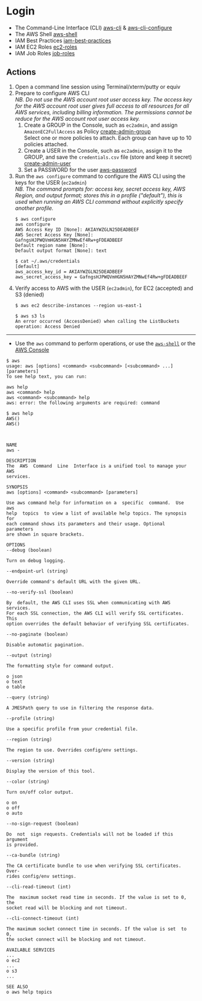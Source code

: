 # Login
* The  Command-Line Interface (CLI) 
[aws-cli](https://aws.amazon.com/cli/) & 
[aws-cli-configure](https://docs.aws.amazon.com/cli/latest/userguide/cli-chap-configure.html)
* The AWS Shell 
[aws-shell](https://github.com/awslabs/aws-shell)
* IAM Best Practices
[iam-best-practices](https://docs.aws.amazon.com/IAM/latest/UserGuide/best-practices.html)
* IAM EC2 Roles [ec2-roles](https://docs.aws.amazon.com/en_pv/AWSEC2/latest/UserGuide/iam-roles-for-amazon-ec2.html)
* IAM Job Roles [job-roles](https://docs.aws.amazon.com/en_pv/IAM/latest/UserGuide/access_policies_job-functions.html)
## Actions
1. Open a command line session using Terminal/xterm/putty or equiv
1. Prepare to configure AWS CLI
   <br><i>NB. Do not use the AWS account root user access key. The access key for the AWS account root user gives full access to all resources for all AWS services, including billing information. The permissions cannot be reduce for the AWS account root user access key.</i>
   1. Create a GROUP in the Console, such as `ec2admin`, and assign `AmazonEC2FullAccess` as Policy [create-admin-group](https://docs.aws.amazon.com/IAM/latest/UserGuide/getting-started_create-admin-group.html)
   <br>Select one or more policies to attach. Each group can have up to 10 policies attached.
   1. Create a USER in the Console, such as `ec2admin`, assign it to the GROUP, and save the `credentials.csv` file (store and keep it secret) [create-admin-user](https://docs.aws.amazon.com/IAM/latest/UserGuide/getting-started_create-admin-group.html)
   1. Set a PASSWORD for the user [aws-password](https://docs.aws.amazon.com/IAM/latest/UserGuide/id_credentials_passwords_admin-change-user.html)
1. Run the `aws configure` command to configure the AWS CLI using the keys for the USER (`ec2admin`)
   <br><i>NB. The command prompts for: access key, secret access key, AWS Region, and output format; stores this in a profile ("default"), this is used when running  an AWS CLI command without explicitly specify another profile.</i>
    ```
    $ aws configure
    aws configure
    AWS Access Key ID [None]: AKIAYWZGLN25DEADBEEF
    AWS Secret Access Key [None]: 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
    Default region name [None]: 
    Default output format [None]: text

   $ cat ~/.aws/credentials
   [default]
   aws_access_key_id = AKIAYWZGLN25DEADBEEF
   aws_secret_access_key = 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
    ```
1. Verify access to AWS with the USER (`ec2admin`), for EC2 (accepted) and S3 (denied)
   ```
   $ aws ec2 describe-instances --region us-east-1
   
   $ aws s3 ls
   An error occurred (AccessDenied) when calling the ListBuckets operation: Access Denied
   ```
***
* Use the `aws` command to perform operations, or use the [`aws-shell`](https://github.com/awslabs/aws-shell) or the [AWS Console](https://console.aws.amazon.com/)
```
$ aws 
usage: aws [options] <command> <subcommand> [<subcommand> ...] [parameters]
To see help text, you can run:

aws help
aws <command> help
aws <command> <subcommand> help
aws: error: the following arguments are required: command

$ aws help
AWS()                                                                    AWS()



NAME
aws -

DESCRIPTION
The  AWS  Command  Line  Interface is a unified tool to manage your AWS
services.

SYNOPSIS
aws [options] <command> <subcommand> [parameters]

Use aws command help for information on a  specific  command.  Use  aws
help  topics  to view a list of available help topics. The synopsis for
each command shows its parameters and their usage. Optional  parameters
are shown in square brackets.

OPTIONS
--debug (boolean)

Turn on debug logging.

--endpoint-url (string)

Override command's default URL with the given URL.

--no-verify-ssl (boolean)

By  default, the AWS CLI uses SSL when communicating with AWS services.
For each SSL connection, the AWS CLI will verify SSL certificates. This
option overrides the default behavior of verifying SSL certificates.

--no-paginate (boolean)

Disable automatic pagination.

--output (string)

The formatting style for command output.

o json
o text
o table

--query (string)

A JMESPath query to use in filtering the response data.

--profile (string)

Use a specific profile from your credential file.

--region (string)

The region to use. Overrides config/env settings.

--version (string)

Display the version of this tool.

--color (string)

Turn on/off color output.

o on
o off
o auto

--no-sign-request (boolean)

Do  not  sign requests. Credentials will not be loaded if this argument
is provided.

--ca-bundle (string)

The CA certificate bundle to use when verifying SSL certificates. Over-
rides config/env settings.

--cli-read-timeout (int)

The  maximum socket read time in seconds. If the value is set to 0, the
socket read will be blocking and not timeout.

--cli-connect-timeout (int)

The maximum socket connect time in seconds. If the value is set  to  0,
the socket connect will be blocking and not timeout.

AVAILABLE SERVICES
...
o ec2
...
o s3
...

SEE ALSO
o aws help topics
```
